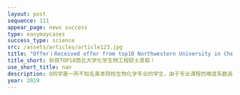 ```yaml
---
layout: post
sequence: 111
appear_page: news success
type: easymaycases
success_type: science
src: /assets/articles/article123.jpg
title: "Offer丨Received offer from top10 Northwestern University in Chemical Biomolecular Engineering!"
title_short: 斩获TOP10西北大学化学生物工程硕士录取！
use_short_title: nan
description: Q同学是一所不知名美本院校生物化学专业的学生，由于专业课程的难度系数高，Q同学不得不把大部分的时间都放在专业课的学习上。每天把精力都耗费在了实验和project上面。根本无暇顾及GRE考试和申研材料的准备。“其实我找易美的原因很简单，除了学业，我已经没有精力做其他的事情了，我需要的就是像易美这样能够给我提供托管式服务的机构。”
year: 2019
---
```


